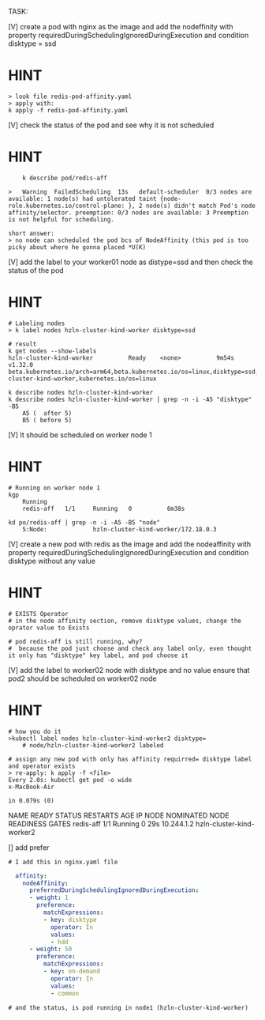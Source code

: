 TASK:

[V] create a pod with nginx as the image and add the nodeffinity with property requiredDuringSchedulingIgnoredDuringExecution and condition disktype = ssd
  # HINT

	> look file redis-pod-affinity.yaml
	> apply with:
	k apply -f redis-pod-affinity.yaml

[V] check the status of the pod and see why it is not scheduled
  # HINT
        k describe pod/redis-aff

	>   Warning  FailedScheduling  13s   default-scheduler  0/3 nodes are available: 1 node(s) had untolerated taint {node-role.kubernetes.io/control-plane: }, 2 node(s) didn't match Pod's node affinity/selector. preemption: 0/3 nodes are available: 3 Preemption is not helpful for scheduling.

	short answer:
	> no node can scheduled the pod bcs of NodeAffinity (this pod is too picky about where he gonna placed *U(K)
	
[V] add the label to your worker01 node as distype=ssd and then check the status of the pod
  # HINT

	# Labeling nodes
	> k label nodes hzln-cluster-kind-worker disktype=ssd

	# result
	k get nodes --show-labels
	hzln-cluster-kind-worker          Ready    <none>          9m54s   v1.32.0   beta.kubernetes.io/arch=arm64,beta.kubernetes.io/os=linux,disktype=ssd,kubernetes.io/arch=arm64,kubernetes.io/hostname=hzln-cluster-kind-worker,kubernetes.io/os=linux
	
	k describe nodes hzln-cluster-kind-worker
	k describe nodes hzln-cluster-kind-worker | grep -n -i -A5 "disktype" -B5
		A5 (  after 5)
		B5 ( before 5)


[V] It should be scheduled on worker node 1
  # HINT

	# Running on worker node 1
	kgp
		Running
		redis-aff   1/1     Running   0          6m38s

	kd po/redis-aff | grep -n -i -A5 -B5 "node"
		5:Node:             hzln-cluster-kind-worker/172.18.0.3

[V] create a new pod with redis as the image and add the nodeaffinity with property requiredDuringSchedulingIgnoredDuringExecution and condition disktype without any value
  # HINT
  
	# EXISTS Operator
  	# in the node affinity section, remove disktype values, change the oprator value to Exists
	
	# pod redis-aff is still running, why?
	#  because the pod just choose and check any label only, even thought it only has "disktype" key label, and pod choose it


[V] add the label to worker02 node with disktype and no value ensure that pod2 should be scheduled on worker02 node
  # HINT

	# how you do it
	>kubectl label nodes hzln-cluster-kind-worker2 disktype=
		# node/hzln-cluster-kind-worker2 labeled

	# assign any new pod with only has affinity requirred= disktype label and operator exists
	> re-apply: k apply -f <file>
	Every 2.0s: kubectl get pod -o wide                                                                                                                                                                                 x-MacBook-Air
                                                                                                                                                                                                                                       in 0.079s (0)
NAME        READY   STATUS    RESTARTS   AGE   IP           NODE                        NOMINATED NODE   READINESS GATES
redis-aff   1/1     Running   0          29s   10.244.1.2   hzln-cluster-kind-worker2   <none>           <none>
	

[] add prefer

	# I add this in nginx.yaml file 
```yaml
  affinity:
    nodeAffinity:
      preferredDuringSchedulingIgnoredDuringExecution:
      - weight: 1
        preference:
          matchExpressions:
          - key: disktype
            operator: In
            values:
            - hdd
      - weight: 50
        preference:
          matchExpressions:
          - key: on-demand
            operator: In
            values:
            - common
```

	# and the status, is pod running in node1 (hzln-cluster-kind-worker)
